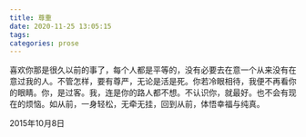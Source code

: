 ```yaml
---
title: 尊重
date: 2020-11-25 13:05:15
tags:
categories: prose
---
```

喜欢你那是很久以前的事了，每个人都是平等的，没有必要去在意一个从来没有在意过我的人。<!--more-->不管怎样，要有尊严，无论是活是死。你若冷眼相待，我便不再看你的眼睛。你，是过客。我，连是你的路人都不想。不认识你，就最好。也不会有现在的烦恼。如从前，一身轻松，无牵无挂，回到从前，体悟幸福与纯真。

2015年10月8日
